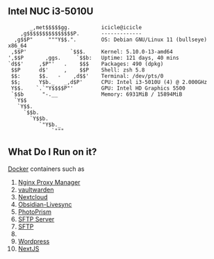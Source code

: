 ## Intel NUC i3-5010U

```shell
       _,met$$$$$gg.          icicle@icicle
    ,g$$$$$$$$$$$$$$$P.       -------------
  ,g$$P"     """Y$$.".        OS: Debian GNU/Linux 11 (bullseye) x86_64
 ,$$P'              `$$$.     Kernel: 5.10.0-13-amd64
',$$P       ,ggs.     `$$b:   Uptime: 121 days, 40 mins
`d$$'     ,$P"'   .    $$$    Packages: 490 (dpkg)
 $$P      d$'     ,    $$P    Shell: zsh 5.8
 $$:      $$.   -    ,d$$'    Terminal: /dev/pts/0
 $$;      Y$b._   _,d$P'      CPU: Intel i3-5010U (4) @ 2.000GHz
 Y$$.    `.`"Y$$$$P"'         GPU: Intel HD Graphics 5500
 `$$b      "-.__              Memory: 6931MiB / 15894MiB
  `Y$$
   `Y$$.
     `$$b.
       `Y$$b.
          `"Y$b._
              `"""
```

## What Do I Run on it?
[Docker](%F0%9F%93%81developer/Home%20Lab%20%F0%9F%8F%A0/Docker.md) containers such as
1. [Nginx Proxy Manager](%F0%9F%93%81developer/Home%20Lab%20%F0%9F%8F%A0/Nginx%20Proxy%20Manager.md)
2. [vaultwarden](%F0%9F%93%81developer/Home%20Lab%20%F0%9F%8F%A0/vaultwarden.md)
5. [Nextcloud](%F0%9F%93%81developer/Home%20Lab%20%F0%9F%8F%A0/Nextcloud.md)
3. [Obsidian-Livesync](%F0%9F%93%81developer/Home%20Lab%20%F0%9F%8F%A0/Obsidian-Livesync.md)
4. [PhotoPrism](%F0%9F%93%81developer/Home%20Lab%20%F0%9F%8F%A0/PhotoPrism.md)
6. [SFTP Server](%F0%9F%93%81developer/Home%20Lab%20%F0%9F%8F%A0/SFTP%20Server.md)
7. [SFTP](%F0%9F%93%81developer/Home%20Lab%20%F0%9F%8F%A0/SFTP.md)
8. 
9. [Wordpress](%F0%9F%93%81developer/Home%20Lab%20%F0%9F%8F%A0/Wordpress.md)
10. [NextJS](%F0%9F%93%81developer/Home%20Lab%20%F0%9F%8F%A0/NextJS.md)